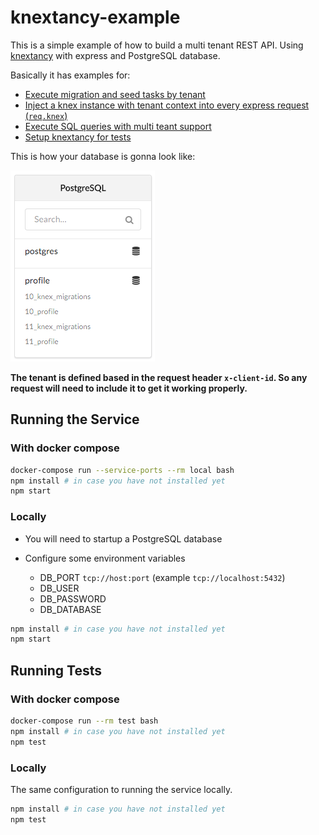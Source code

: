 # knextancy-example

This is a simple example of how to build a multi tenant REST API. Using [knextancy](https://github.com/bravi-software/knextancy) with express and PostgreSQL database.

Basically it has examples for:

- [Execute migration and seed tasks by tenant](https://github.com/bravi-software/knextancy-example/tree/master/db)
- [Inject a knex instance with tenant context into every express request (`req.knex`)](https://github.com/bravi-software/knextancy-example/blob/master/src/index.js#L15)
- [Execute SQL queries with multi teant support](https://github.com/bravi-software/knextancy-example/blob/master/src/services/profile.js#L6)
- [Setup knextancy for tests](https://github.com/bravi-software/knextancy-example/blob/master/spec/spec-helper.js)

This is how your database is gonna look like:

![](https://raw.githubusercontent.com/bravi-software/knextancy-example/master/screeshot.png)


**The tenant is defined based in the request header `x-client-id`. So any request will need to include it to get it working properly.**

## Running the Service

### With docker compose

```bash
docker-compose run --service-ports --rm local bash
npm install # in case you have not installed yet
npm start
```

### Locally

* You will need to startup a PostgreSQL database
* Configure some environment variables

  * DB_PORT `tcp://host:port` (example  `tcp://localhost:5432`)
  * DB_USER
  * DB_PASSWORD
  * DB_DATABASE

```bash
npm install # in case you have not installed yet
npm start
```

## Running Tests

### With docker compose

```bash
docker-compose run --rm test bash
npm install # in case you have not installed yet
npm test
```

### Locally

The same configuration to running the service locally.

```bash
npm install # in case you have not installed yet
npm test
```
